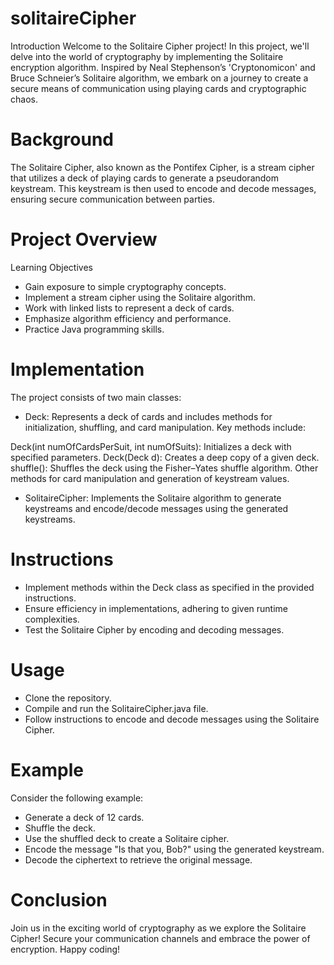 # solitaireCipher
Introduction
Welcome to the Solitaire Cipher project! In this project, we'll delve into the world of cryptography by implementing the Solitaire encryption algorithm. Inspired by Neal Stephenson’s 'Cryptonomicon' and Bruce Schneier’s Solitaire algorithm, we embark on a journey to create a secure means of communication using playing cards and cryptographic chaos.

# Background
The Solitaire Cipher, also known as the Pontifex Cipher, is a stream cipher that utilizes a deck of playing cards to generate a pseudorandom keystream. This keystream is then used to encode and decode messages, ensuring secure communication between parties.

# Project Overview
Learning Objectives
* Gain exposure to simple cryptography concepts.
* Implement a stream cipher using the Solitaire algorithm.
* Work with linked lists to represent a deck of cards.
* Emphasize algorithm efficiency and performance.
* Practice Java programming skills.

# Implementation
The project consists of two main classes:

* Deck: Represents a deck of cards and includes methods for initialization, shuffling, and card manipulation. Key methods include:

Deck(int numOfCardsPerSuit, int numOfSuits): Initializes a deck with specified parameters.
Deck(Deck d): Creates a deep copy of a given deck.
shuffle(): Shuffles the deck using the Fisher–Yates shuffle algorithm.
Other methods for card manipulation and generation of keystream values.
* SolitaireCipher: Implements the Solitaire algorithm to generate keystreams and encode/decode messages using the generated keystreams.

# Instructions
* Implement methods within the Deck class as specified in the provided instructions.
* Ensure efficiency in implementations, adhering to given runtime complexities.
* Test the Solitaire Cipher by encoding and decoding messages.
# Usage
* Clone the repository.
* Compile and run the SolitaireCipher.java file.
* Follow instructions to encode and decode messages using the Solitaire Cipher.

# Example
Consider the following example:

* Generate a deck of 12 cards.
* Shuffle the deck.
* Use the shuffled deck to create a Solitaire cipher.
* Encode the message "Is that you, Bob?" using the generated keystream.
* Decode the ciphertext to retrieve the original message.
# Conclusion
Join us in the exciting world of cryptography as we explore the Solitaire Cipher! Secure your communication channels and embrace the power of encryption. Happy coding!

